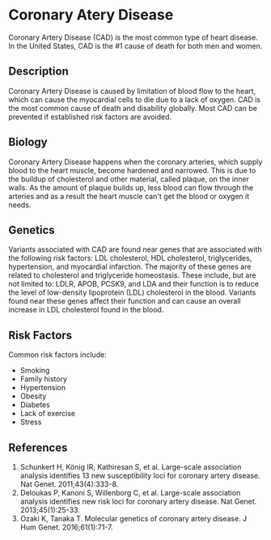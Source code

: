 # Coronary Atery Disease

Coronary Artery Disease (CAD) is the most common type of heart disease. In the United States, CAD is the #1 cause of death for both men and women.

## Description
Coronary Artery Disease is caused by limitation of blood flow to the heart, which can cause the myocardial cells to die due to a lack of oxygen. CAD is the most common cause of death and disability globally. Most CAD can be prevented if established risk factors are avoided.

## Biology
Coronary Artery Disease happens when the coronary arteries, which supply blood to the heart muscle, become hardened and narrowed. This is due to the buildup of cholesterol and other material, called plaque, on the inner walls. As the amount of plaque builds up, less blood can flow through the arteries and as a result the heart muscle can't get the blood or oxygen it needs.

## Genetics
Variants associated with CAD are found near genes that are associated with the following risk factors: LDL cholesterol, HDL cholesterol, triglycerides, hypertension, and myocardial infarction. The majority of these genes are related to cholesterol and triglyceride homeostasis. These include, but are not limited to: LDLR, APOB, PCSK9, and LDA and their function is to reduce the level of low-density lipoprotein (LDL) cholesterol in the blood. Variants found near these genes affect their function and can cause an overall increase in LDL cholesterol found in the blood.

## Risk Factors
Common risk factors include: 
* Smoking
* Family history
* Hypertension
* Obesity
* Diabetes
* Lack of exercise
* Stress

## References
1. Schunkert H, König IR, Kathiresan S, et al. Large-scale association analysis identifies 13 new susceptibility loci for coronary artery disease. Nat Genet. 2011;43(4):333-8.
2. Deloukas P, Kanoni S, Willenborg C, et al. Large-scale association analysis identifies new risk loci for coronary artery disease. Nat Genet. 2013;45(1):25-33.
3. Ozaki K, Tanaka T. Molecular genetics of coronary artery disease. J Hum Genet. 2016;61(1):71-7.

